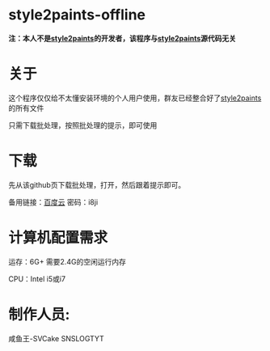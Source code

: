 # style2paints-offline

**注：本人不是[style2paints](https://github.com/lllyasviel/style2paints)的开发者，该程序与[style2paints](https://github.com/lllyasviel/style2paints)源代码无关**

# 关于

这个程序仅仅给不太懂安装环境的个人用户使用，群友已经整合好了[style2paints](https://github.com/lllyasviel/style2paints)的所有文件

只需下载批处理，按照批处理的提示，即可使用

# 下载

先从该github页下载批处理，打开，然后跟着提示即可。

备用链接：[百度云](https://pan.baidu.com/s/17o_wZFQ28l3iLenHuzUGuQ)
密码：i8ji

# 计算机配置需求
运存：6G+ 需要2.4G的空闲运行内存

CPU：Intel i5或i7

# 制作人员: 
咸鱼王-SVCake SNSLOGTYT
